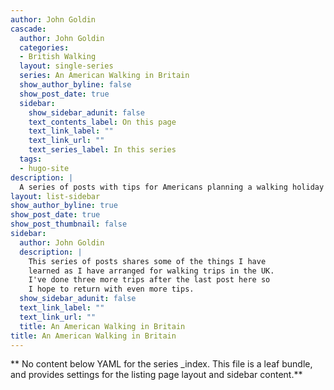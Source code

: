 ```yaml
---
author: John Goldin
cascade:
  author: John Goldin
  categories:
  - British Walking
  layout: single-series
  series: An American Walking in Britain
  show_author_byline: false
  show_post_date: true
  sidebar:
    show_sidebar_adunit: false
    text_contents_label: On this page
    text_link_label: ""
    text_link_url: ""
    text_series_label: In this series
  tags:
  - hugo-site
description: |
  A series of posts with tips for Americans planning a walking holiday in the UK.
layout: list-sidebar
show_author_byline: true
show_post_date: true
show_post_thumbnail: false
sidebar:
  author: John Goldin
  description: |
    This series of posts shares some of the things I have
    learned as I have arranged for walking trips in the UK.
    I've done three more trips after the last post here so
    I hope to return with even more tips.
  show_sidebar_adunit: false
  text_link_label: ""
  text_link_url: ""
  title: An American Walking in Britain
title: An American Walking in Britain
---
```


** No content below YAML for the series _index. This file is a leaf bundle, and provides settings for the listing page layout and sidebar content.**
